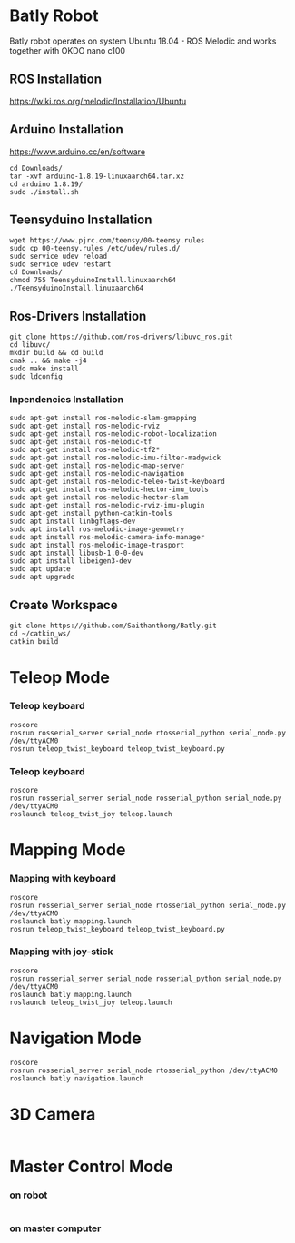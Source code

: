 # Batly Robot
Batly robot operates on system Ubuntu 18.04 - ROS Melodic and works together with OKDO nano c100 


## ROS Installation 
https://wiki.ros.org/melodic/Installation/Ubuntu


## Arduino Installation 
https://www.arduino.cc/en/software

```
cd Downloads/
tar -xvf arduino-1.8.19-linuxaarch64.tar.xz
cd arduino 1.8.19/
sudo ./install.sh
```
## Teensyduino Installation
```
wget https://www.pjrc.com/teensy/00-teensy.rules
sudo cp 00-teensy.rules /etc/udev/rules.d/
sudo service udev reload
sudo service udev restart
cd Downloads/
chmod 755 TeensyduinoInstall.linuxaarch64
./TeensyduinoInstall.linuxaarch64
```
## Ros-Drivers Installation
```
git clone https://github.com/ros-drivers/libuvc_ros.git
cd libuvc/
mkdir build && cd build
cmak .. && make -j4
sudo make install
sudo ldconfig
```
### Inpendencies Installation
```
sudo apt-get install ros-melodic-slam-gmapping 
sudo apt-get install ros-melodic-rviz
sudo apt-get install ros-melodic-robot-localization
sudo apt-get install ros-melodic-tf
sudo apt-get install ros-melodic-tf2*
sudo apt-get install ros-melodic-imu-filter-madgwick
sudo apt-get install ros-melodic-map-server
sudo apt-get install ros-melodic-navigation
sudo apt-get install ros-melodic-teleo-twist-keyboard
sudo apt-get install ros-melodic-hector-imu_tools
sudo apt-get install ros-melodic-hector-slam
sudo apt-get install ros-melodic-rviz-imu-plugin
sudo apt-get install python-catkin-tools
sudo apt install linbgflags-dev
sudo apt install ros-melodic-image-geometry
sudo apt install ros-melodic-camera-info-manager
sudo apt install ros-melodic-image-trasport 
sudo apt install libusb-1.0-0-dev
sudo apt install libeigen3-dev
sudo apt update
sudo apt upgrade
```
## Create Workspace
```
git clone https://github.com/Saithanthong/Batly.git
cd ~/catkin_ws/
catkin build
```
# Teleop Mode
### Teleop keyboard
```
roscore
rosrun rosserial_server serial_node rtosserial_python serial_node.py /dev/ttyACM0
rosrun teleop_twist_keyboard teleop_twist_keyboard.py
```
### Teleop keyboard
```
roscore
rosrun rosserial_server serial_node rosserial_python serial_node.py /dev/ttyACM0
roslaunch teleop_twist_joy teleop.launch
```
# Mapping Mode
### Mapping with keyboard
```
roscore
rosrun rosserial_server serial_node rtosserial_python serial_node.py /dev/ttyACM0
roslaunch batly mapping.launch
rosrun teleop_twist_keyboard teleop_twist_keyboard.py
```
### Mapping with joy-stick
```
roscore
rosrun rosserial_server serial_node rosserial_python serial_node.py /dev/ttyACM0
roslaunch batly mapping.launch
roslaunch teleop_twist_joy teleop.launch
```

# Navigation Mode
```
roscore
rosrun rosserial_server serial_node rtosserial_python /dev/ttyACM0
roslaunch batly navigation.launch
```
# 3D Camera
```

```





# Master Control Mode
### on robot
```

```
### on master computer
```

```
